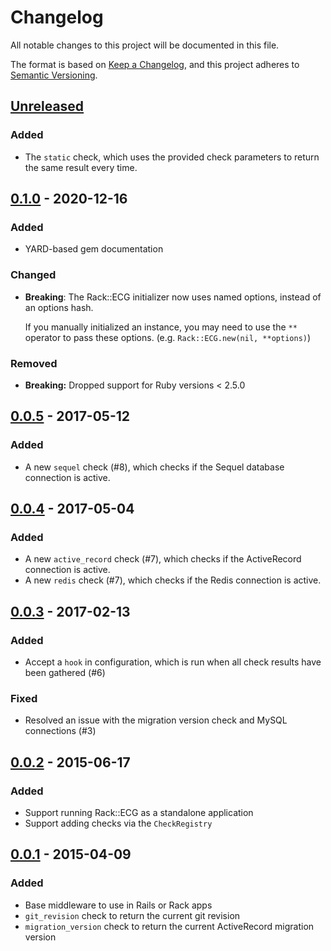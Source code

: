 # Changelog
All notable changes to this project will be documented in this file.

The format is based on [Keep a Changelog](https://keepachangelog.com/en/1.0.0/), and this project adheres to [Semantic Versioning](https://semver.org/spec/v2.0.0.html).

## [Unreleased]

### Added

- The `static` check, which uses the provided check parameters to return the same result every time.


## [0.1.0] - 2020-12-16

### Added

- YARD-based gem documentation

### Changed

- **Breaking**: The Rack::ECG initializer now uses named options, instead of an options hash.

  If you manually initialized an instance, you may need to use the `**` operator to pass these options. (e.g. `Rack::ECG.new(nil, **options)`)

### Removed

- **Breaking:** Dropped support for Ruby versions < 2.5.0

## [0.0.5] - 2017-05-12

### Added

- A new `sequel` check (#8), which checks if the Sequel database connection is active.

## [0.0.4] - 2017-05-04

### Added

- A new `active_record` check (#7), which checks if the ActiveRecord connection is active.
- A new `redis` check (#7), which checks if the Redis connection is active.

## [0.0.3] - 2017-02-13

### Added

- Accept a `hook` in configuration, which is run when all check results have been gathered (#6)

### Fixed

- Resolved an issue with the migration version check and MySQL connections (#3)

## [0.0.2] - 2015-06-17

### Added

- Support running Rack::ECG as a standalone application
- Support adding checks via the `CheckRegistry`

## [0.0.1] - 2015-04-09

### Added

- Base middleware to use in Rails or Rack apps
- `git_revision` check to return the current git revision
- `migration_version` check to return the current ActiveRecord migration version

[Unreleased]: https://github.com/envato/rack-ecg/compare/v0.1.0...HEAD
[0.1.0]: https://github.com/envato/rack-ecg/compare/v0.0.5...v0.1.0
[0.0.5]:      https://github.com/envato/rack-ecg/compare/v0.0.4...v0.0.5
[0.0.4]:      https://github.com/envato/rack-ecg/compare/v0.0.3...v0.0.4
[0.0.3]:      https://github.com/envato/rack-ecg/compare/v0.0.2...v0.0.3
[0.0.2]:      https://github.com/envato/rack-ecg/compare/v0.0.1...v0.0.2
[0.0.1]:      https://github.com/envato/rack-ecg/releases/tag/v0.0.1

